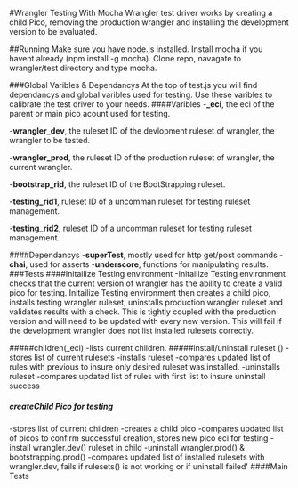 #Wrangler Testing With Mocha
Wrangler test driver works by creating a child Pico, removing the production wrangler and installing the development version to be evaluated. 

##Running
Make sure you have node.js installed.  Install mocha if you havent already (npm install -g mocha).  Clone repo, navagate to wrangler/test directory and type mocha.

###Global Varibles & Dependancys
At the top of test.js you will find dependancys and global varibles used for testing.
Use these varibles to calibrate the test driver to your needs.
####Varibles
-**_eci**, the eci of the parent or main pico acount used for testing.

-**wrangler_dev**, the ruleset ID of the devlopment ruleset of wrangler, the wrangler to be tested. 

-**wrangler_prod**, the ruleset ID of the production ruleset of wrangler, the current wrangler.

-**bootstrap_rid**, the ruleset ID of the BootStrapping ruleset.

-**testing_rid1**, ruleset ID of a uncomman ruleset for testing ruleset management. 

-**testing_rid2**, ruleset ID of a uncomman ruleset for testing ruleset management. 

####Dependancys
 -**superTest**, mostly used for http get/post commands
 -**chai**, used for asserts 
 -**underscore**, functions for manipulating results.
###Tests
####Initailize Testing environment 
-Initailize Testing environment checks that the current version of wrangler has the ability to create a valid pico for testing. Initailize Testing environment then creates a child pico, installs testing wrangler ruleset, uninstalls production wrangler ruleset and validates results with a check. This is tightly coupled with the production version and will need to be updated with every new version. This will fail if the development wrangler does not list installed rulesets correctly.

#####children(_eci) 
-lists current children.
#####install/uninstall ruleset ()
-stores list of current rulesets
-installs ruleset
-compares updated list of rules with previous to insure only desired ruleset was installed. 
-uninstalls ruleset
-compares updated list of rules with first list to insure uninstall success
##### createChild Pico for testing 
-stores list of current children
-creates a child pico
-compares updated list of picos to confirm successful creation, stores new pico eci for testing
-install wrangler.dev() ruleset in child
-uninstall wrangler.prod() & bootstrapping.prod()
-compares updated list of installed rulesets with wrangler.dev, fails if rulesets() is not working or if uninstall failed'
####Main Tests 
